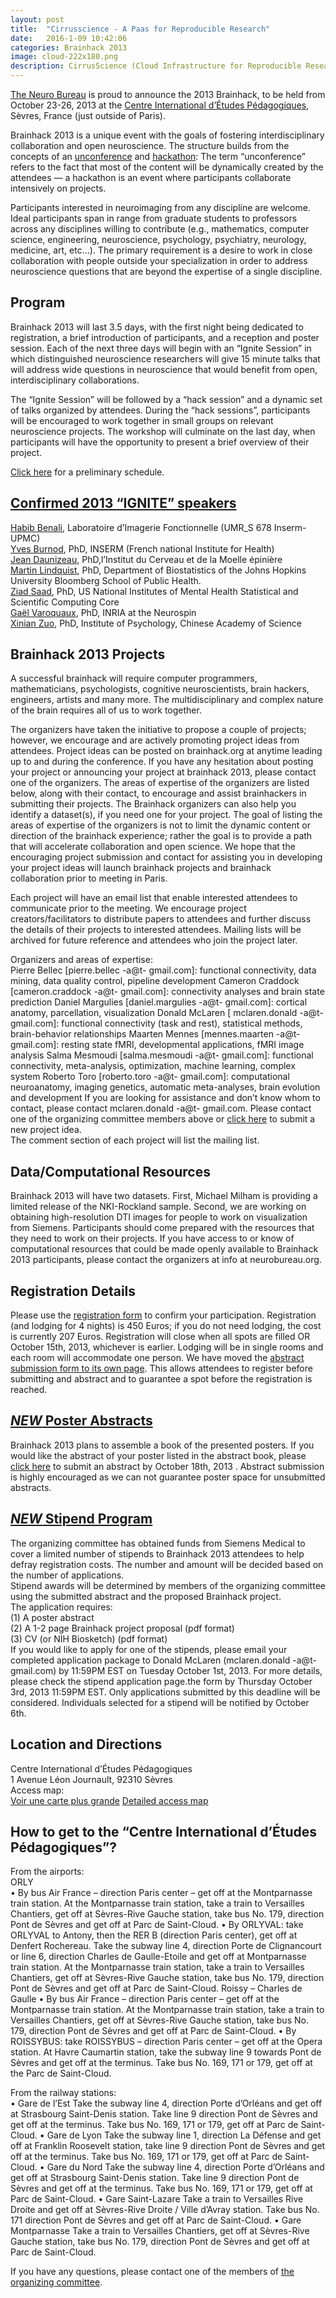 ```yaml
---
layout: post
title:  "Cirrusscience - A Paas for Reproducible Research"
date:   2016-1-09 10:42:06
categories: Brainhack 2013
image: cloud-222x180.png
description: CirrusScience (Cloud Infrastructure for Reproducible Research and Utilities for Sharing Science) is a platform as a service effort to bring together interoperable services.
---
```

[The Neuro Bureau](http://www.neurobureau.org/) is proud to announce the 2013 Brainhack, to be held from October 23-26, 2013 at the [Centre International d’Études Pédagogiques](http://www.ciep.fr/), Sèvres, France (just outside of Paris).  

Brainhack 2013 is a unique event with the goals of fostering interdisciplinary collaboration and open neuroscience. The structure builds from the concepts of an [unconference](http://en.wikipedia.org/wiki/Unconference) and [hackathon](http://en.wikipedia.org/wiki/Hackathon): The term “unconference” refers to the fact that most of the content will be dynamically created by the attendees — a hackathon is an event where participants collaborate intensively on projects.  

Participants interested in neuroimaging from any discipline are welcome. Ideal participants span in range from graduate students to professors across any disciplines willing to contribute (e.g., mathematics, computer science, engineering, neuroscience, psychology, psychiatry, neurology, medicine, art, etc…). The primary requirement is a desire to work in close collaboration with people outside your specialization in order to address neuroscience questions that are beyond the expertise of a single discipline.  

## Program  
Brainhack 2013 will last 3.5 days, with the first night being dedicated to registration, a brief introduction of participants, and a reception and poster session.  Each of the next three days will begin with an “Ignite Session” in which distinguished neuroscience researchers will give 15 minute talks that will address wide questions in neuroscience that would benefit from open, interdisciplinary collaborations.  

The “Ignite Session” will be followed by a “hack session” and a dynamic set of talks organized by attendees. During the “hack sessions”, participants will be encouraged to work together in small groups on relevant neuroscience projects. The workshop will culminate on the last day, when participants will have the opportunity to present a brief overview of their project.  

[Click here](http://www.brainhack.org/?page_id=5442) for a preliminary schedule.  

## [Confirmed 2013 “IGNITE” speakers](http://www.brainhack.org/?page_id=5419)  
[Habib Benali](http://www.imed.jussieu.fr/), Laboratoire d’Imagerie Fonctionnelle (UMR_S 678 Inserm-UPMC)  
[Yves Burnod](http://www.imed.jussieu.fr/en/outils/affiche_personne.php?pers_id=217), PhD, INSERM (French national Institute for Health)  
[Jean Daunizeau](https://sites.google.com/site/jeandaunizeauswebsite/), PhD,l’Institut du Cerveau et de la Moelle épinière  
[Martin Lindquist](http://www.biostat.jhsph.edu/~mlindqui/), PhD, Department of Biostatistics of the Johns Hopkins University Bloomberg School of Public Health.  
[Ziad Saad](http://intramural.nimh.nih.gov/research/clinicians/sc_saad_z.html), PhD, US National Institutes of Mental Health Statistical and Scientific Computing Core  
[Gaël Varoquaux](http://gael-varoquaux.info/), PhD, INRIA at the Neurospin  
[Xinian Zuo](http://lfcd.psych.ac.cn/), PhD, Institute of Psychology, Chinese Academy of Science  

## Brainhack 2013 Projects  
A successful brainhack will require computer programmers, mathematicians, psychologists, cognitive neuroscientists, brain hackers, engineers, artists and many more. The multidisciplinary and complex nature of the brain requires all of us to work together.  

The organizers have taken the initiative to propose a couple of projects; however, we encourage and are actively promoting project ideas from attendees. Project ideas can be posted on brainhack.org at anytime leading up to and during the conference. If you have any hesitation about posting your project or announcing your project at brainhack 2013, please contact one of the organizers. The areas of expertise of the organizers are listed below, along with their contact, to encourage and assist brainhackers in submitting their projects. The Brainhack organizers can also help you identify a dataset(s), if you need one for your project. The goal of listing the areas of expertise of the organizers is not to limit the dynamic content or direction of the brainhack experience; rather the goal is to provide a path that will accelerate collaboration and open science. We hope that the encouraging project submission and contact for assisting you in developing your project ideas will launch brainhack projects and brainhack collaboration prior to meeting in Paris.  

Each project will have an email list that enable interested attendees to communicate prior to the meeting. We encourage project creators/facilitators to distribute papers to attendees and further discuss the details of their projects to interested attendees. Mailing lists will be archived for future reference and attendees who join the project later.  

Organizers and areas of expertise:  
Pierre Bellec [pierre.bellec -a@t- gmail.com]: functional connectivity, data mining, data quality control, pipeline development
Cameron Craddock [cameron.craddock -a@t- gmail.com]: connectivity analyses and brain state prediction
Daniel Margulies [daniel.margulies -a@t- gmail.com]: cortical anatomy, parcellation, visualization
Donald McLaren [ mclaren.donald -a@t- gmail.com]: functional connectivity (task and rest), statistical methods, brain-behavior relationships
Maarten Mennes [mennes.maarten -a@t- gmail.com]: resting state fMRI, developmental applications, fMRI image analysis
Salma Mesmoudi [salma.mesmoudi -a@t- gmail.com]: functional connectivity, meta-analysis, optimization, machine learning, complex system
Roberto Toro [roberto.toro -a@t- gmail.com]: computational neuroanatomy, imaging genetics, automatic meta-analyses, brain evolution and development
If you are looking for assistance and don’t know whom to contact, please contact mclaren.donald -a@t- gmail.com.
Please contact one of the organizing committee members above or [click here](http://www.brainhack.org/?page_id=27553) to submit a new project idea.  
The comment section of each project will list the mailing list.  

## Data/Computational Resources  
Brainhack 2013 will have two datasets. First, Michael Milham is providing a limited release of the NKI-Rockland sample. Second, we are working on obtaining high-resolution DTI images for people to work on visualization from Siemens. Participants should come prepared with the resources that they need to work on their projects. If you have access to or know of computational resources that could be made openly available to Brainhack 2013 participants, please contact the organizers at info at neurobureau.org.  

## Registration Details
Please use the [registration form](http://www.brainhack.org/?page_id=5425) to confirm your participation. Registration (and lodging for 4 nights) is  450 Euros; if you do not need lodging, the cost is currently 207 Euros.
Registration will close when all spots are filled OR October 15th, 2013, whichever is earlier. Lodging will be in single rooms and each room will accommodate one person. We have moved the [abstract submission form to its own page](http://www.brainhack.org/?page_id=5455). This allows attendees to register before submitting and abstract and to guarantee a spot before the registration is reached.

## [***NEW*** Poster Abstracts](http://www.brainhack.org/?page_id=5455)  
Brainhack 2013 plans to assemble a book  of the presented posters. If you would like the abstract of your poster listed in the abstract book, please [click here](http://www.brainhack.org/?page_id=5455) to submit an abstract by October 18th, 2013 . Abstract submission is highly encouraged as we can not guarantee poster space for unsubmitted abstracts.

## [***NEW*** Stipend Program](http://www.brainhack.org/?page_id=5487)  
The organizing committee has obtained funds from Siemens Medical to cover a limited number of stipends to Brainhack 2013 attendees to help defray registration costs. The number and amount will be decided based on the number of applications.  
Stipend awards will be determined by members of the organizing committee using the submitted abstract and the proposed Brainhack project.  
The application requires:  
(1) A poster abstract  
(2) A 1-2 page Brainhack project proposal (pdf format)  
(3) CV (or NIH Biosketch) (pdf format)  
If you would like to apply for one of the stipends, please email your completed application package to Donald McLaren (mclaren.donald -a@t- gmail.com) by 11:59PM EST on Tuesday October 1st, 2013. For more details, please check the stipend application page.the form by Thursday October 3rd, 2013 11:59PM EST. Only applications submitted by this deadline will be considered. Individuals selected for a stipend will be notified by October 6th.

## Location and Directions  
Centre International d’Études Pédagogiques  
1 Avenue Léon Journault, 92310 Sèvres  
Access map:  
[Voir une carte plus grande](http://www.openstreetmap.org/?lat=48.827&lon=2.2258500000000003&zoom=13&layers=M&mlat=48.82419&mlon=2.21555)
[Detailed access map](http://www.iscpif.fr/tiki-download_file.php?fileId=910)  

## How to get to the “Centre International d’Études Pédagogiques”?  
From the airports:  
ORLY  
• By bus Air France – direction Paris center – get off at the Montparnasse train station. At the Montparnasse train station, take a train to Versailles Chantiers, get off at Sèvres-Rive Gauche station, take bus No. 179, direction Pont de Sèvres and get off at Parc de Saint-Cloud.
• By ORLYVAL: take ORLYVAL to Antony, then the RER B (direction Paris center), get off at Denfert Rochereau.
Take the subway line 4, direction Porte de Clignancourt or line 6, direction Charles de Gaulle-Etoile and get off at Montparnasse train station. At the Montparnasse train station, take a train to Versailles Chantiers, get off at Sèvres-Rive Gauche station, take bus No. 179, direction Pont de Sèvres and get off at Parc de Saint-Cloud.
Roissy – Charles de Gaulle
• By bus Air France – direction Paris center – get off at the Montparnasse train station. At the Montparnasse train station, take a train to Versailles Chantiers, get off at Sèvres-Rive Gauche station, take bus No. 179, direction Pont de Sèvres and get off at Parc de Saint-Cloud.
• By ROISSYBUS: take ROISSYBUS – direction Paris center – get off at the Opera station. At Havre Caumartin station, take the subway line 9 towards Pont de Sèvres and get off at the terminus. Take bus No. 169, 171 or 179, get off at the Parc de Saint-Cloud.  

From the railway stations:  
• Gare de l’Est
Take the subway line 4, direction Porte d’Orléans and get off at Strasbourg Saint-Denis station. Take line 9 direction Pont de Sèvres and get off at the terminus. Take bus No. 169, 171 or 179, get off at Parc de Saint-Cloud.
• Gare de Lyon
Take the subway line 1, direction La Défense and get off at Franklin Roosevelt station, take line 9 direction Pont de Sèvres and get off at the terminus. Take bus No. 169, 171 or 179, get off at Parc de Saint-Cloud.
• Gare du Nord
Take the subway line 4, direction Porte d’Orléans and get off at Strasbourg Saint-Denis station. Take line 9 direction Pont de Sèvres and get off at the terminus. Take bus No. 169, 171 or 179, get off at Parc de Saint-Cloud.
• Gare Saint-Lazare
Take a train to Versailles Rive Droite and get off at Sèvres-Rive Droite / Ville d’Avray station. Take bus No. 171 direction Pont de Sèvres and get off at Parc de Saint-Cloud.
• Gare Montparnasse
Take a train to Versailles Chantiers, get off at Sèvres-Rive Gauche station, take bus No. 179, direction Pont de Sèvres and get off at Parc de Saint-Cloud.  

If you have any questions, please contact one of the members of [the organizing committee](http://www.brainhack.org/?page_id=5457).   
